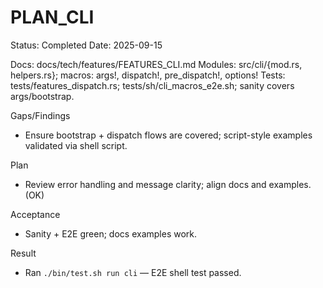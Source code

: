 # PLAN_CLI

Status: Completed
Date: 2025-09-15

Docs: docs/tech/features/FEATURES_CLI.md
Modules: src/cli/{mod.rs, helpers.rs}; macros: args!, dispatch!, pre_dispatch!, options!
Tests: tests/features_dispatch.rs; tests/sh/cli_macros_e2e.sh; sanity covers args/bootstrap.

Gaps/Findings
- Ensure bootstrap + dispatch flows are covered; script-style examples validated via shell script.

Plan
- Review error handling and message clarity; align docs and examples. (OK)

Acceptance
- Sanity + E2E green; docs examples work.

Result
- Ran `./bin/test.sh run cli` — E2E shell test passed.
